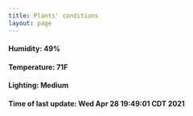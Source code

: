```yaml
---
title: Plants' conditions
layout: page
---
```



#### Humidity: 49%
#### Temperature: 71F
#### Lighting: Medium
#### Time of last update: Wed Apr 28 19:49:01 CDT 2021
